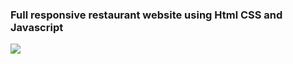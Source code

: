 

### Full responsive restaurant website using Html CSS and Javascript
 
<img src = "img/restaurant.gif">
